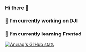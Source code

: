 ### Hi there 👋
### 🔭 I’m currently working on DJI
### 🌱 I’m currently learning Fronted



<!--
**brysonLin247/brysonLin247** is a ✨ _special_ ✨ repository because its `README.md` (this file) appears on your GitHub profile.

Here are some ideas to get you started:

- 🔭 I’m currently working on ...
- 🌱 I’m currently learning ...
- 👯 I’m looking to collaborate on ...
- 🤔 I’m looking for help with ...
- 💬 Ask me about ...
- 📫 How to reach me: ...
- 😄 Pronouns: ...
- ⚡ Fun fact: ...
-->
[![Anurag's GitHub stats](https://github-readme-stats.vercel.app/api?username=brysonLin247)](https://github.com/anuraghazra/github-readme-stats)
